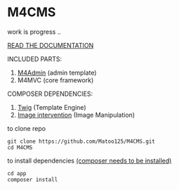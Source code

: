 # M4CMS
work is progress ..


[READ THE DOCUMENTATION](https://matoo125.github.io/M4CMS/#/)

INCLUDED PARTS:
1. [M4Admin](https://github.com/Matoo125/M4Admin) (admin template) 
2. M4MVC (core framework) 

COMPOSER DEPENDENCIES:
1. [Twig](https://twig.sensiolabs.org/) (Template Engine)
2. [Image intervention](http://image.intervention.io/) (Image Manipulation)



to clone repo
```
git clone https://github.com/Matoo125/M4CMS.git
cd M4CMS
````


to install dependencies [(composer needs to be installed)](https://getcomposer.org/download/)

```
cd app
composer install
```
